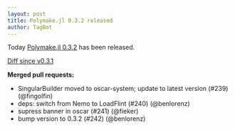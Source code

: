 ```yaml
---
layout: post
title: Polymake.jl 0.3.2 released
author: TagBot
---
```


Today [Polymake.jl 0.3.2](https://github.com/oscar-system/Polymake.jl/releases/tag/v0.3.2) has
been released.

[Diff since v0.3.1](https://github.com/oscar-system/Polymake.jl/compare/v0.3.1...v0.3.2)



**Merged pull requests:**
- SingularBuilder moved to oscar-system; update to latest version (#239) (@fingolfin)
- deps: switch from Nemo to LoadFlint (#240) (@benlorenz)
- supress banner in oscar (#241) (@fieker)
- bump version to 0.3.2 (#242) (@benlorenz)
